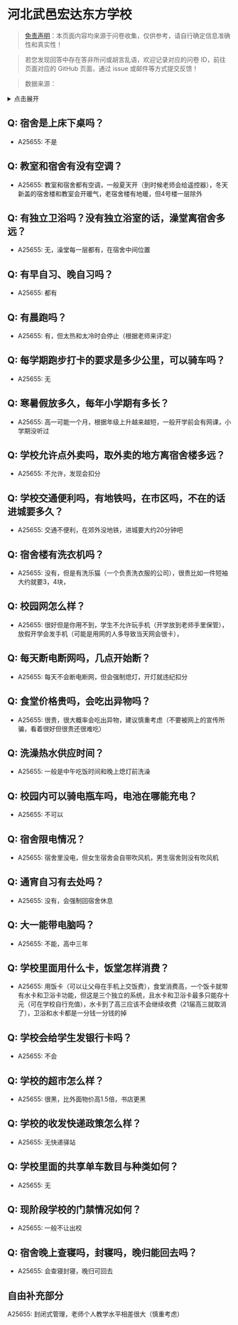 # 河北武邑宏达东方学校

> [免责声明](https://colleges.chat/#_3)：本页面内容均来源于问卷收集，仅供参考，请自行确定信息准确性和真实性！

> 若您发现回答中存在答非所问或胡言乱语，欢迎记录对应的问卷 ID，前往页面对应的 GitHub 页面，通过 issue 或邮件等方式提交反馈！

> 数据来源：

<details><summary>点击展开</summary>
<ul>
<li>A25655: 3116464179@QQ.com (2024 年 07 月)</li>
</ul>
</details>

## Q: 宿舍是上床下桌吗？

- A25655: 不是

## Q: 教室和宿舍有没有空调？

- A25655: 教室和宿舍都有空调，一般夏天开（到时候老师会给遥控器），冬天新盖的宿舍楼和教室会开暖气，老宿舍楼有地暖，但4号楼一层除外

## Q: 有独立卫浴吗？没有独立浴室的话，澡堂离宿舍多远？

- A25655: 无，澡堂每一层都有，在宿舍中间位置

## Q: 有早自习、晚自习吗？

- A25655: 都有

## Q: 有晨跑吗？

- A25655: 有，但太热和太冷时会停止（根据老师来评定）

## Q: 每学期跑步打卡的要求是多少公里，可以骑车吗？

- A25655: 无

## Q: 寒暑假放多久，每年小学期有多长？

- A25655: 高一可能一个月，根据年级上升越来越短，一般开学前会有网课，小学期没听过

## Q: 学校允许点外卖吗，取外卖的地方离宿舍楼多远？

- A25655: 不允许，发现会扣分

## Q: 学校交通便利吗，有地铁吗，在市区吗，不在的话进城要多久？

- A25655: 交通不便利，在郊外没地铁，进城要大约20分钟吧

## Q: 宿舍楼有洗衣机吗？

- A25655: 没有，但是有洗乐猫（一个负责洗衣服的公司），很贵比如一件短袖大约就要3，4块，

## Q: 校园网怎么样？

- A25655: 很好但是你用不到，学生不允许玩手机（开学放到老师手里保管），放假开学会发手机（可能是用网的人多导致当天网会很卡），

## Q: 每天断电断网吗，几点开始断？

- A25655: 每天不会断电断网，但会强制熄灯，开灯就违纪扣分

## Q: 食堂价格贵吗，会吃出异物吗？

- A25655: 很贵，很大概率会吃出异物，建议慎重考虑（不要被网上的宣传所骗，看着很好但很贵还很难吃）

## Q: 洗澡热水供应时间？

- A25655: 一般是中午吃饭时间和晚上熄灯前洗澡

## Q: 校园内可以骑电瓶车吗，电池在哪能充电？

- A25655: 不可以

## Q: 宿舍限电情况？

- A25655: 宿舍里没电，但女生宿舍会自带吹风机，男生宿舍则没有吹风机

## Q: 通宵自习有去处吗？

- A25655: 没有，会强制回宿舍休息

## Q: 大一能带电脑吗？

- A25655: 不能，高中三年

## Q: 学校里面用什么卡，饭堂怎样消费？

- A25655: 用饭卡（可以让父母在手机上交饭费），食堂消费高，一个饭卡就带有水卡和卫浴卡功能，但这是三个独立的系统，且水卡和卫浴卡最多只能存十元（可在学校自行充值），水卡到了高三应该不会继续收费（21届高三就取消了），卫浴和水卡都是一分钱一分钱的掉

## Q: 学校会给学生发银行卡吗？

- A25655: 不会

## Q: 学校的超市怎么样？

- A25655: 很黑，比外面物价高1.5倍，书店更黑

## Q: 学校的收发快递政策怎么样？

- A25655: 无快递驿站

## Q: 学校里面的共享单车数目与种类如何？

- A25655: 无

## Q: 现阶段学校的门禁情况如何？

- A25655: 一般不让出校

## Q: 宿舍晚上查寝吗，封寝吗，晚归能回去吗？

- A25655: 会查寝封寝，晚归可回去

## 自由补充部分

A25655: 封闭式管理，老师个人教学水平相差很大（慎重考虑）